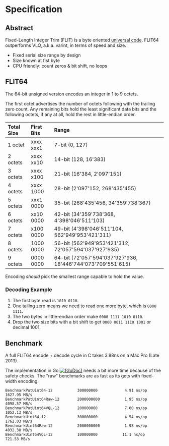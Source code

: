 # Specification

## Abstract

Fixed-Length Integer Trim (FLIT) is a byte oriented
[universal code](https://en.wikipedia.org/wiki/Universal_code_%28data_compression%29).
FLIT64 outperforms VLQ, a.k.a. varint, in terms of speed and size.

* Fixed serial size range by design
* Size known at fist byte
* CPU friendly: count zeros & bit shift, no loops



## FLIT64

The 64-bit unsigned version encodes an integer in 1 to 9 octets.

The first octet advertises the number of octets following with the trailing
zero count. Any remaining bits hold the least significant data bits and the
following octets, if any at all, hold the rest in little-endian order.

| Total Size | First Bits | Range                                                       |
|:-----------|:-----------|:------------------------------------------------------------|
| 1 octet    | xxxx xxx1  |  7-bit (0, 127)                                             |
| 2 octets   | xxxx xx10  | 14-bit (128, 16'383)                                        |
| 3 octets   | xxxx x100  | 21-bit (16'384, 2'097'151)                                  |
| 4 octets   | xxxx 1000  | 28-bit (2'097'152, 268'435'455)                             |
| 5 octets   | xxx1 0000  | 35-bit (268'435'456, 34'359'738'367)                        |
| 6 octets   | xx10 0000  | 42-bit (34'359'738'368, 4'398'046'511'103)                  |
| 7 octets   | x100 0000  | 49-bit (4'398'046'511'104, 562'949'953'421'311)             |
| 8 octets   | 1000 0000  | 56-bit (562'949'953'421'312, 72'057'594'037'927'935)        |
| 9 octets   | 0000 0000  | 64-bit (72'057'594'037'927'936, 18'446'744'073'709'551'615) |

Encoding *should* pick the smallest range capable to hold the value.


### Decoding Example

1. The first byte read is `1010 0110`.
2. One tailing zero means we need to read one more byte, which is `0000 1111`.
3. The two bytes in little-endian order make `0000 1111 1010 0110`.
4. Drop the two size bits with a bit shift to get `0000 0011 1110 1001` or decimal 1001.



## Benchmark

A full FLIT64 encode + decode cycle in C takes 3.88ns on a Mac Pro (Late 2013).

The implementation in Go
[![(GoDoc)](https://godoc.org/github.com/pascaldekloe/flit?status.svg)](https://godoc.org/github.com/pascaldekloe/flit)
needs a bit more time because of the safety checks. The "raw" benchmarks are as fast
as its gets with fixed-width encoding.


```
BenchmarkPutUint64-12       	300000000	         4.91 ns/op	1627.95 MB/s
BenchmarkPutUint64Raw-12    	2000000000	         1.95 ns/op	4098.57 MB/s
BenchmarkPutUint64VQL-12    	200000000	         7.60 ns/op	1052.13 MB/s
BenchmarkUint64-12          	300000000	         4.54 ns/op	1762.03 MB/s
BenchmarkUint64Raw-12       	2000000000	         1.98 ns/op	4032.38 MB/s
BenchmarkUint64VQL-12       	100000000	        11.1 ns/op	 721.53 MB/s
```
